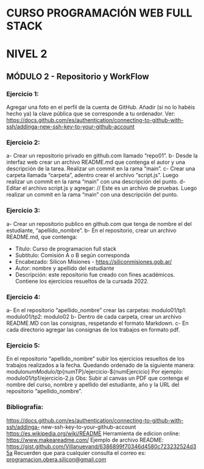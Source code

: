 # CURSO PROGRAMACIÓN WEB FULL STACK
# NIVEL 2

## MÓDULO 2 - Repositorio y WorkFlow

### Ejercicio 1:
Agregar una foto en el perfil de la cuenta de GitHub.
Añadir (si no lo habéis hecho ya) la clave pública que se corresponde a tu
ordenador. Ver:
https://docs.github.com/es/authentication/connecting-to-github-with-ssh/addinga-new-ssh-key-to-your-github-account

### Ejercicio 2:
a- Crear un repositorio privado en github.com llamado “repo01”.
b- Desde la interfaz web crear un archivo README.md que contenga el autor y
una descripción de la tarea. Realizar un commit en la rama “main”.
c- Crear una carpeta llamada “carpeta”, adentro crear el archivo “script.js”.
Luego realizar un commit en la rama “main” con una descripción del punto.
d- Editar el archivo script.js y agregar:
// Este es un archivo de pruebas.
Luego realizar un commit en la rama “main” con una descripción del punto.

### Ejercicio 3:
a- Crear un repositorio publico en github.com que tenga de nombre el del
estudiante, “apellido_nombre”.
b- En el repositorio, crear un archivo README.md, que contenga:
- Título: Curso de programacion full stack
- Subtitulo: Comisión A o B según corresponda
- Encabezado: Silicon Misiones - https://siliconmisiones.gob.ar/
- Autor: nombre y apellido del estudiante
- Descripción: este repositorio fue creado con fines académicos. Contiene
los ejercicios resueltos de la cursada 2022.

### Ejercicio 4:
a- En el repositorio “apellido_nombre” crear las carpetas:
modulo01/tp1:
modulo01/tp2:
modulo02
b- Dentro de cada carpeta, crear un archivo README.MD con las consignas,
respetando el formato Markdown.
c- En cada directorio agregar las consignas de los trabajos en formato pdf.

### Ejercicio 5:
En el repositorio “apellido_nombre” subir los ejercicios resueltos de los trabajos
realizados a la fecha. Quedando ordenado de la siguiente manera:
modulo${numModulo}/tp${numTP}/ejercicio-${numEjercicio}
Por ejemplo: modulo01/tp1/ejercicio-2.js
Obs:
Subir al canvas un PDF que contenga el nombre del curso, nombre y apellido
del estudiante, año y la URL del repositorio “apellido_nombre”.

### Bibliografía:
https://docs.github.com/es/authentication/connecting-to-github-with-ssh/addinga-
new-ssh-key-to-your-github-account
https://es.wikipedia.org/wiki/README
Herramienta de edicion online: https://www.makeareadme.com/
Ejemplo de archivo README:
https://gist.github.com/Villanuevand/6386899f70346d4580c723232524d35a
Recuerden que para cualquier consulta el correo es:
programacion.obera.silicon@gmail.com
